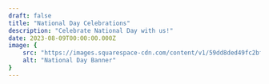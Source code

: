 ```yaml
---
draft: false
title: "National Day Celebrations"
description: "Celebrate National Day with us!"
date: 2023-08-09T00:00:00.000Z
image: {
	src: "https://images.squarespace-cdn.com/content/v1/59dd8ded49fc2bf4afd85400/1567138255557-RXIOPOR1JKHZ78BPG8J4/National+day+Wc+copy.png",
	alt: "National Day Banner"
}
---
```

